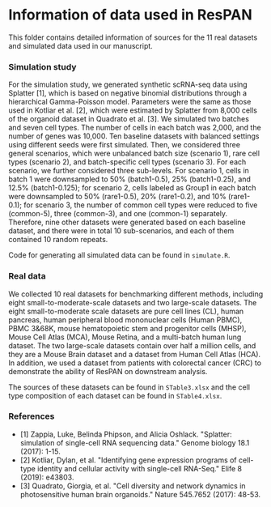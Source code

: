 # Information of data used in ResPAN

This folder contains detailed information of sources for the 11 real datasets and simulated data used in our manuscript.

### Simulation study

For the simulation study, we generated synthetic scRNA-seq data using Splatter [1], which is based on negative binomial distributions through a hierarchical Gamma-Poisson model. Parameters were the same as those used in Kotliar et al. [2], which were estimated by Splatter from 8,000 cells of the organoid dataset in Quadrato et al. [3]. We simulated two batches and seven cell types. The number of cells in each batch was 2,000, and the number of genes was 10,000. Ten baseline datasets with balanced settings using different seeds were first simulated. Then, we considered three general scenarios, which were unbalanced batch size (scenario 1), rare cell types (scenario 2), and batch-specific cell types (scenario 3). For each scenario, we further considered three sub-levels. For scenario 1, cells in batch 1 were downsampled to 50% (batch1-0.5), 25% (batch1-0.25), and 12.5% (batch1-0.125); for scenario 2, cells labeled as Group1 in each batch were downsampled to 50% (rare1-0.5), 20% (rare1-0.2), and 10% (rare1-0.1); for scenario 3, the number of common cell types were reduced to five (common-5), three (common-3), and one (common-1) separately. Therefore, nine other datasets were generated based on each baseline dataset, and there were in total 10 sub-scenarios, and each of them contained 10 random repeats.

Code for generating all simulated data can be found in `simulate.R`.

### Real data

We collected 10 real datasets for benchmarking different methods, including eight small-to-moderate-scale datasets and two large-scale datasets. The eight small-to-moderate scale datasets are pure cell lines (CL), human pancreas, human peripheral blood mononuclear cells (Human PBMC), PBMC 3&68K, mouse hematopoietic stem and progenitor cells (MHSP), Mouse Cell Atlas (MCA),  Mouse Retina, and a multi-batch human lung dataset. The two large-scale datasets contain over half a million cells, and they are a Mouse Brain dataset and a dataset from Human Cell Atlas (HCA). In addition, we used a dataset from patients with colorectal cancer (CRC) to demonstrate the ability of ResPAN on downstream analysis. 

The sources of these datasets can be found in `STable3.xlsx` and the cell type composition of each dataset can be found in `STable4.xlsx`.


### References
* [1] Zappia, Luke, Belinda Phipson, and Alicia Oshlack. "Splatter: simulation of single-cell RNA sequencing data." Genome biology 18.1 (2017): 1-15.
* [2] Kotliar, Dylan, et al. "Identifying gene expression programs of cell-type identity and cellular activity with single-cell RNA-Seq." Elife 8 (2019): e43803.
* [3] Quadrato, Giorgia, et al. "Cell diversity and network dynamics in photosensitive human brain organoids." Nature 545.7652 (2017): 48-53.
